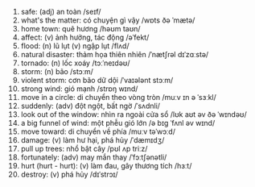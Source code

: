 1. safe: (adj) an toàn /seɪf/
2. what's the matter: có chuyện gì vậy /wɒts ðə ˈmætə/
3. home town: quê hương /həʊm taʊn/
4. affect: (v) ảnh hưởng, tác động /əˈfekt/
5. flood: (n) lũ lụt (v) ngập lụt /flʌd/
6. natural disaster: thảm họa thiên nhiên /ˈnætʃrəl dɪˈzɑːstə/
7. tornado: (n) lốc xoáy /tɔːˈneɪdəʊ/
8. storm: (n) bão /stɔːm/
9. violent storm: cơn bão dữ dội /ˈvaɪələnt stɔːm/
10. strong wind: gió mạnh /strɒŋ wɪnd/
11. move in a circle: di chuyển theo vòng tròn /muːv ɪn ə ˈsɜːkl/
12. suddenly: (adv) đột ngột, bất ngờ /ˈsʌdnli/
13. look out of the window: nhìn ra ngoài cửa sổ /lʊk aʊt əv ðə ˈwɪndəʊ/
14. a big funnel of wind: một phễu gió lớn /ə bɪɡ ˈfʌnl əv wɪnd/
15. move toward: di chuyển về phía /muːv təˈwɔːd/
16. damage: (v) làm hư hại, phá hủy /ˈdæmɪdʒ/
17. pull up trees: nhổ bật cây /pʊl ʌp triːz/
18. fortunately: (adv) may mắn thay /ˈfɔːtʃənətli/
19. hurt (hurt - hurt): (v) làm đau, gây thương tích /hɜːt/
20. destroy: (v) phá hủy /dɪˈstrɔɪ/
